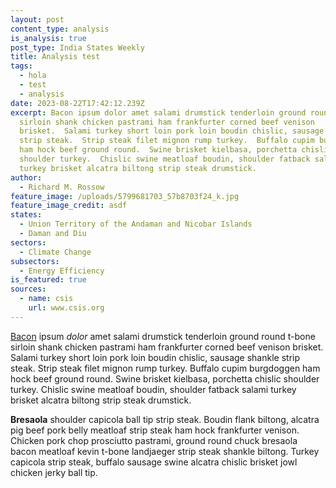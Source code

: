 ```yaml
---
layout: post
content_type: analysis
is_analysis: true
post_type: India States Weekly
title: Analysis test
tags:
  - hola
  - test
  - analysis
date: 2023-08-22T17:42:12.239Z
excerpt: Bacon ipsum dolor amet salami drumstick tenderloin ground round t-bone
  sirloin shank chicken pastrami ham frankfurter corned beef venison
  brisket.  Salami turkey short loin pork loin boudin chislic, sausage shankle
  strip steak.  Strip steak filet mignon rump turkey.  Buffalo cupim burgdoggen
  ham hock beef ground round.  Swine brisket kielbasa, porchetta chislic
  shoulder turkey.  Chislic swine meatloaf boudin, shoulder fatback salami
  turkey brisket alcatra biltong strip steak drumstick.
author:
  - Richard M. Rossow
feature_image: /uploads/5799681703_57b8703f24_k.jpg
feature_image_credit: asdf
states:
  - Union Territory of the Andaman and Nicobar Islands
  - Daman and Diu
sectors:
  - Climate Change
subsectors:
  - Energy Efficiency
is_featured: true
sources:
  - name: csis
    url: www.csis.org
---
```

[Bacon](bacon.com) ipsum *dolor* amet salami drumstick tenderloin ground round t-bone sirloin shank chicken pastrami ham frankfurter corned beef venison brisket.  Salami turkey short loin pork loin boudin chislic, sausage shankle strip steak.  Strip steak filet mignon rump turkey.  Buffalo cupim burgdoggen ham hock beef ground round.  Swine brisket kielbasa, porchetta chislic shoulder turkey.  Chislic swine meatloaf boudin, shoulder fatback salami turkey brisket alcatra biltong strip steak drumstick.

**Bresaola** shoulder capicola ball tip strip steak.  Boudin flank biltong, alcatra pig beef pork belly meatloaf strip steak ham hock frankfurter venison.  Chicken pork chop prosciutto pastrami, ground round chuck bresaola bacon meatloaf kevin t-bone landjaeger strip steak shankle biltong.  Turkey capicola strip steak, buffalo sausage swine alcatra chislic brisket jowl chicken jerky ball tip.